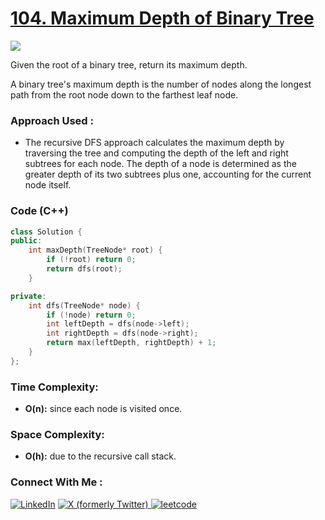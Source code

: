 # [104. Maximum Depth of Binary Tree](https://leetcode.com/problems/maximum-depth-of-binary-tree/)

![](https://badgen.net/badge/Level/Easy/green)

Given the root of a binary tree, return its maximum depth.

A binary tree's maximum depth is the number of nodes along the longest path from the root node down to the farthest leaf node.

### Approach Used :

-   The recursive DFS approach calculates the maximum depth by traversing the tree and computing the depth of the left and right subtrees for each node. The depth of a node is determined as the greater depth of its two subtrees plus one, accounting for the current node itself.

### Code (C++)

```cpp
class Solution {
public:
    int maxDepth(TreeNode* root) {
        if (!root) return 0;
        return dfs(root);
    }

private:
    int dfs(TreeNode* node) {
        if (!node) return 0;
        int leftDepth = dfs(node->left);
        int rightDepth = dfs(node->right);
        return max(leftDepth, rightDepth) + 1;
    }
};

```

### Time Complexity:
- **O(n):** since each node is visited once.

### Space Complexity:
- **O(h):** due to the recursive call stack.


### Connect With Me : 

<a href="https://www.linkedin.com/in/shivam-ray-b4306524a/" target="_blank"><img src="https://img.shields.io/badge/LinkedIn-0077B5?style=for-the-badge&logo=linkedin&logoColor=white" alt="LinkedIn"></a>
<a href="https://x.com/rai_shivam11/" target="_blank"><img src="https://img.shields.io/badge/Twitter-1DA1F2?style=for-the-badge&logo=twitter&logoColor=white" alt="X (formerly Twitter)">
</a>
<a href="https://leetcode.com/u/shrunited0702/" target="_blank"><img src="https://img.shields.io/badge/LeetCode-000000?style=for-the-badge&logo=LeetCode&logoColor=#d16c06" alt="leetcode">
</a>